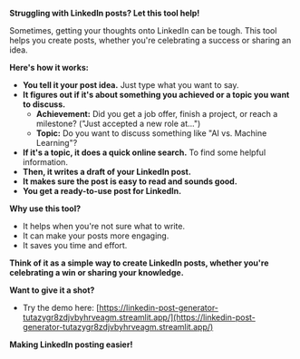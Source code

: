 **Struggling with LinkedIn posts? Let this tool help!**

Sometimes, getting your thoughts onto LinkedIn can be tough. This tool helps you create posts, whether you're celebrating a success or sharing an idea.

**Here's how it works:**

* **You tell it your post idea.** Just type what you want to say.
* **It figures out if it's about something you achieved or a topic you want to discuss.**
    * **Achievement:** Did you get a job offer, finish a project, or reach a milestone? ("Just accepted a new role at...")
    * **Topic:** Do you want to discuss something like "AI vs. Machine Learning"?
* **If it's a topic, it does a quick online search.** To find some helpful information.
* **Then, it writes a draft of your LinkedIn post.**
* **It makes sure the post is easy to read and sounds good.**
* **You get a ready-to-use post for LinkedIn.**

**Why use this tool?**

* It helps when you're not sure what to write.
* It can make your posts more engaging.
* It saves you time and effort.

**Think of it as a simple way to create LinkedIn posts, whether you're celebrating a win or sharing your knowledge.**

**Want to give it a shot?**

* Try the demo here: [https://linkedin-post-generator-tutazygr8zdjvbyhrveagm.streamlit.app/](https://linkedin-post-generator-tutazygr8zdjvbyhrveagm.streamlit.app/)

**Making LinkedIn posting easier!**
